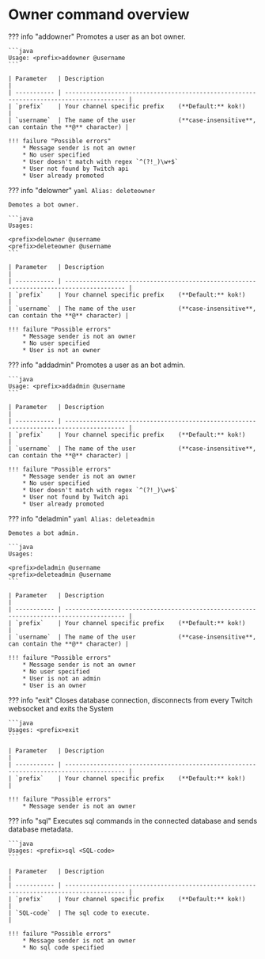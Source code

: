 # Owner command overview

??? info "addowner"
    Promotes a user as an bot owner.

    ```java
    Usage: <prefix>addowner @username
    ```

    | Parameter   | Description                                                                             |
    | ----------- | --------------------------------------------------------------------------------------- |
    | `prefix`    | Your channel specific prefix    (**Default:** kok!)                                     |
    | `username`  | The name of the user            (**case-insensitive**, can contain the **@** character) |

    !!! failure "Possible errors"
        * Message sender is not an owner
        * No user specified
        * User doesn't match with regex `^(?!_)\w+$`
        * User not found by Twitch api
        * User already promoted


??? info "delowner"
    ```yaml
    Alias: deleteowner
    ```

    Demotes a bot owner.

    ```java
    Usages: 
    
    <prefix>delowner @username
    <prefix>deleteowner @username
    ```

    | Parameter   | Description                                                                             |
    | ----------- | --------------------------------------------------------------------------------------- |
    | `prefix`    | Your channel specific prefix    (**Default:** kok!)                                     |
    | `username`  | The name of the user            (**case-insensitive**, can contain the **@** character) |

    !!! failure "Possible errors"
        * Message sender is not an owner
        * No user specified
        * User is not an owner


??? info "addadmin"
    Promotes a user as an bot admin.

    ```java
    Usage: <prefix>addadmin @username
    ```

    | Parameter   | Description                                                                             |
    | ----------- | --------------------------------------------------------------------------------------- |
    | `prefix`    | Your channel specific prefix    (**Default:** kok!)                                     |
    | `username`  | The name of the user            (**case-insensitive**, can contain the **@** character) |

    !!! failure "Possible errors"
        * Message sender is not an owner
        * No user specified
        * User doesn't match with regex `^(?!_)\w+$`
        * User not found by Twitch api
        * User already promoted


??? info "deladmin"
    ```yaml
    Alias: deleteadmin
    ```

    Demotes a bot admin.

    ```java
    Usages: 

    <prefix>deladmin @username
    <prefix>deleteadmin @username
    ```

    | Parameter   | Description                                                                             |
    | ----------- | --------------------------------------------------------------------------------------- |
    | `prefix`    | Your channel specific prefix    (**Default:** kok!)                                     |
    | `username`  | The name of the user            (**case-insensitive**, can contain the **@** character) |

    !!! failure "Possible errors"
        * Message sender is not an owner
        * No user specified
        * User is not an admin
        * User is an owner
    

??? info "exit"
    Closes database connection, disconnects from every Twitch websocket and exits the System

    ```java
    Usages: <prefix>exit
    ```

    | Parameter   | Description                                                                             |
    | ----------- | --------------------------------------------------------------------------------------- |
    | `prefix`    | Your channel specific prefix    (**Default:** kok!)                                     |

    !!! failure "Possible errors"
        * Message sender is not an owner


??? info "sql"
    Executes sql commands in the connected database and sends database metadata.

    ```java
    Usages: <prefix>sql <SQL-code>
    ```

    | Parameter   | Description                                                                             |
    | ----------- | --------------------------------------------------------------------------------------- |
    | `prefix`    | Your channel specific prefix    (**Default:** kok!)                                     |
    | `SQL-code`  | The sql code to execute.                                                                |

    !!! failure "Possible errors"
        * Message sender is not an owner
        * No sql code specified
